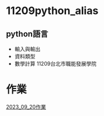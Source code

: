 # 11209python_alias
## python語言
- 輸入與輸出
- 資料類型
- 數學計算
11209台北市職能發展學院
# 作業

[2023_09_20作業](https://github.com/aliasting/11209python_alias/blob/main/lesson8_2.ipynb)